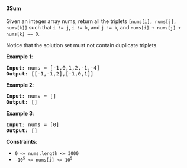 #### 3Sum

Given an integer array nums, return all the triplets  `[nums[i], nums[j], nums[k]]`  such that  `i != j`,  `i != k`, and  `j != k`, and  `nums[i] + nums[j] + nums[k] == 0`.

Notice that the solution set must not contain duplicate triplets.

**Example 1**:
<pre><b>Input</b>: nums = [-1,0,1,2,-1,-4]
<b>Output</b>: [[-1,-1,2],[-1,0,1]]
</pre>

**Example 2**:
<pre><b>Input</b>: nums = []
<b>Output</b>: []
</pre>

**Example 3**:
<pre><b>Input</b>: nums = [0]
<b>Output</b>: []
</pre>

**Constraints**:
* `0 <= nums.length <= 3000`
* <code>-10<sup>5</sup>  <= nums[i] <= 10<sup>5</sup></code>

